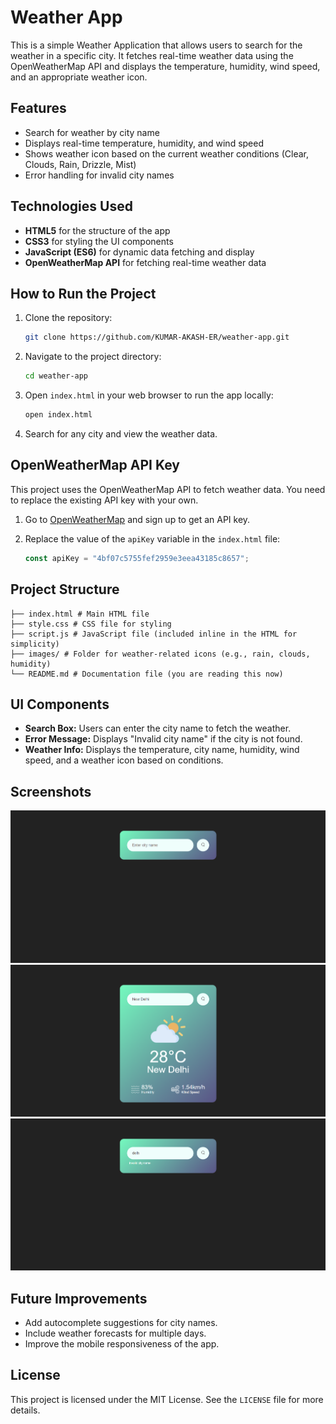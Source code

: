 # Weather App

This is a simple Weather Application that allows users to search for the weather in a specific city. It fetches real-time weather data using the OpenWeatherMap API and displays the temperature, humidity, wind speed, and an appropriate weather icon.

## Features

- Search for weather by city name
- Displays real-time temperature, humidity, and wind speed
- Shows weather icon based on the current weather conditions (Clear, Clouds, Rain, Drizzle, Mist)
- Error handling for invalid city names

## Technologies Used

- **HTML5** for the structure of the app
- **CSS3** for styling the UI components
- **JavaScript (ES6)** for dynamic data fetching and display
- **OpenWeatherMap API** for fetching real-time weather data

## How to Run the Project

1. Clone the repository:
    ```bash
    git clone https://github.com/KUMAR-AKASH-ER/weather-app.git
    ```

2. Navigate to the project directory:
    ```bash
    cd weather-app
    ```

3. Open `index.html` in your web browser to run the app locally:
    ```bash
    open index.html
    ```

4. Search for any city and view the weather data.

## OpenWeatherMap API Key

This project uses the OpenWeatherMap API to fetch weather data. You need to replace the existing API key with your own.

1. Go to [OpenWeatherMap](https://openweathermap.org/api) and sign up to get an API key.
2. Replace the value of the `apiKey` variable in the `index.html` file:

    ```js
    const apiKey = "4bf07c5755fef2959e3eea43185c8657";
    ```

## Project Structure

```
├── index.html # Main HTML file
├── style.css # CSS file for styling
├── script.js # JavaScript file (included inline in the HTML for simplicity)
├── images/ # Folder for weather-related icons (e.g., rain, clouds, humidity)
└── README.md # Documentation file (you are reading this now)
```
## UI Components

- **Search Box:** Users can enter the city name to fetch the weather.
- **Error Message:** Displays "Invalid city name" if the city is not found.
- **Weather Info:** Displays the temperature, city name, humidity, wind speed, and a weather icon based on conditions.

## Screenshots

![Weather App Screenshot](https://github.com/KUMAR-AKASH-ER/practice_projects/blob/675d1a371196dd4c6ac11e953a35e01ee12221b0/HTML_CSS_JAVASCRIPT/Weather%20App/screenshots/search-bar.png)
![Weather App Screenshot](https://github.com/KUMAR-AKASH-ER/practice_projects/blob/675d1a371196dd4c6ac11e953a35e01ee12221b0/HTML_CSS_JAVASCRIPT/Weather%20App/screenshots/searched-result.png)
![Weather App Screenshot](https://github.com/KUMAR-AKASH-ER/practice_projects/blob/675d1a371196dd4c6ac11e953a35e01ee12221b0/HTML_CSS_JAVASCRIPT/Weather%20App/screenshots/invalid-search.png)

## Future Improvements

- Add autocomplete suggestions for city names.
- Include weather forecasts for multiple days.
- Improve the mobile responsiveness of the app.

## License

This project is licensed under the MIT License. See the `LICENSE` file for more details.

